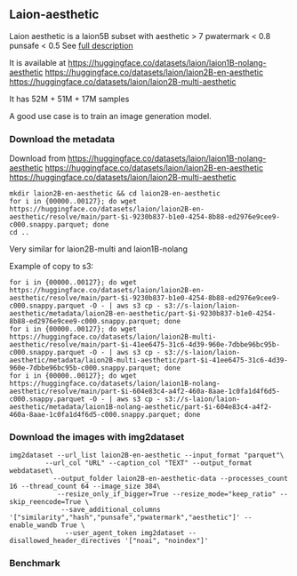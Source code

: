 ## Laion-aesthetic

Laion aesthetic is a laion5B subset with aesthetic > 7 pwatermark < 0.8 punsafe < 0.5
See [full description](https://github.com/LAION-AI/laion-datasets/blob/main/laion-aesthetic.md)

It is available at https://huggingface.co/datasets/laion/laion1B-nolang-aesthetic 
https://huggingface.co/datasets/laion/laion2B-en-aesthetic
https://huggingface.co/datasets/laion/laion2B-multi-aesthetic

It has 52M + 51M + 17M samples

A good use case is to train an image generation model.

### Download the metadata

Download from https://huggingface.co/datasets/laion/laion1B-nolang-aesthetic 
https://huggingface.co/datasets/laion/laion2B-en-aesthetic
https://huggingface.co/datasets/laion/laion2B-multi-aesthetic

```
mkdir laion2B-en-aesthetic && cd laion2B-en-aesthetic
for i in {00000..00127}; do wget https://huggingface.co/datasets/laion/laion2B-en-aesthetic/resolve/main/part-$i-9230b837-b1e0-4254-8b88-ed2976e9cee9-c000.snappy.parquet; done
cd ..
```

Very similar for laion2B-multi and laion1B-nolang

Example of copy to s3:
```
for i in {00000..00127}; do wget https://huggingface.co/datasets/laion/laion2B-en-aesthetic/resolve/main/part-$i-9230b837-b1e0-4254-8b88-ed2976e9cee9-c000.snappy.parquet -O - | aws s3 cp - s3://s-laion/laion-aesthetic/metadata/laion2B-en-aesthetic/part-$i-9230b837-b1e0-4254-8b88-ed2976e9cee9-c000.snappy.parquet; done
for i in {00000..00127}; do wget https://huggingface.co/datasets/laion/laion2B-multi-aesthetic/resolve/main/part-$i-41ee6475-31c6-4d39-960e-7dbbe96bc95b-c000.snappy.parquet -O - | aws s3 cp - s3://s-laion/laion-aesthetic/metadata/laion2B-multi-aesthetic/part-$i-41ee6475-31c6-4d39-960e-7dbbe96bc95b-c000.snappy.parquet; done
for i in {00000..00127}; do wget https://huggingface.co/datasets/laion/laion1B-nolang-aesthetic/resolve/main/part-$i-604e83c4-a4f2-460a-8aae-1c0fa1d4f6d5-c000.snappy.parquet -O - | aws s3 cp - s3://s-laion/laion-aesthetic/metadata/laion1B-nolang-aesthetic/part-$i-604e83c4-a4f2-460a-8aae-1c0fa1d4f6d5-c000.snappy.parquet; done
```

### Download the images with img2dataset

```
img2dataset --url_list laion2B-en-aesthetic --input_format "parquet"\
         --url_col "URL" --caption_col "TEXT" --output_format webdataset\
           --output_folder laion2B-en-aesthetic-data --processes_count 16 --thread_count 64 --image_size 384\
            --resize_only_if_bigger=True --resize_mode="keep_ratio" --skip_reencode=True \
             --save_additional_columns '["similarity","hash","punsafe","pwatermark","aesthetic"]' --enable_wandb True \
              --user_agent_token img2dataset --disallowed_header_directives '["noai", "noindex"]'
```

### Benchmark

